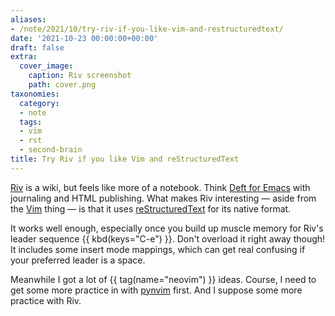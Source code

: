 ```yaml
---
aliases:
- /note/2021/10/try-riv-if-you-like-vim-and-restructuredtext/
date: '2021-10-23 00:00:00+00:00'
draft: false
extra:
  cover_image:
    caption: Riv screenshot
    path: cover.png
taxonomies:
  category:
  - note
  tags:
  - vim
  - rst
  - second-brain
title: Try Riv if you like Vim and reStructuredText
---
```


[Riv]: https://github.com/gu-fan/riv.vim
[Deft for Emacs]: https://jblevins.org/projects/deft/
[Vim]: https://www.vim.org/
[reStructuredText]: https://docutils.sourceforge.io/

[Riv][] is a wiki, but feels like more of a notebook. Think [Deft for Emacs][]
with journaling and HTML publishing. What makes Riv interesting — aside from
the [Vim][] thing — is that it uses [reStructuredText][] for its native format.

It works well enough, especially once you build up muscle memory for Riv's
leader sequence {{ kbd(keys="C-e") }}. Don't overload it right away though! It
includes some insert mode mappings, which can get real confusing if your
preferred leader is a space.

[pynvim]: https://pynvim.readthedocs.io/en/latest/

Meanwhile I got a lot of {{ tag(name="neovim") }} ideas. Course, I need to get
some more practice in with [pynvim][] first. And I suppose some more practice
with Riv.
